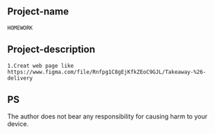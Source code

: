 ## Project-name
	HOMEWORK


## Project-description
	1.Creat web page like https://www.figma.com/file/Rnfpg1C8gEjKfkZEoC9GJL/Takeaway-%26-delivery



## PS
The author does not bear any responsibility for causing harm to your device.
